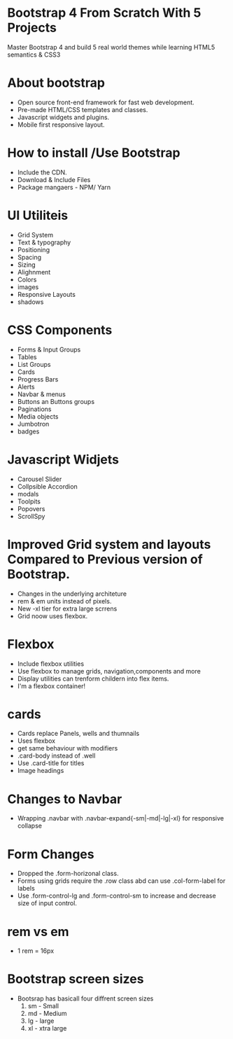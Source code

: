 # Bootstrap 4 From Scratch With 5 Projects

Master Bootstrap 4 and build 5 real world themes while learning HTML5 semantics & CSS3

# About bootstrap

- Open source front-end framework for fast web development.
- Pre-made HTML/CSS templates and classes.
- Javascript widgets and plugins.
- Mobile first responsive layout.

# How to install /Use Bootstrap

- Include the CDN.
- Download & Include Files
- Package mangaers - NPM/ Yarn

# UI Utiliteis

- Grid System
- Text & typography
- Positioning
- Spacing
- Sizing
- Alighnment
- Colors
- images
- Responsive Layouts
- shadows

# CSS Components

- Forms & Input Groups
- Tables
- List Groups
- Cards
- Progress Bars
- Alerts
- Navbar & menus
- Buttons an Buttons groups
- Paginations
- Media objects
- Jumbotron
- badges

# Javascript Widjets

- Carousel Slider
- Collpsible Accordion
- modals
- Toolpits
- Popovers
- ScrollSpy

# Improved Grid system and layouts Compared to Previous version of Bootstrap.

- Changes in the underlying architeture
- rem & em units instead of pixels.
- New -xl tier for extra large scrrens
- Grid noow uses flexbox.

# Flexbox

- Include flexbox utilities
- Use flexbox to manage grids, navigation,components and more
- Display utilities can trenform childern into flex items.
- <div class="d-flex p-2">I'm a flexbox container!</div>

# cards

- Cards replace Panels, wells and thumnails
- Uses flexbox
- get same behaviour with modifiers
- .card-body instead of .well
- Use .card-title for titles
- Image headings

# Changes to Navbar

- Wrapping .navbar with .navbar-expand{-sm|-md|-lg|-xl} for responsive collapse

# Form Changes

- Dropped the .form-horizonal class.
- Forms using grids require the .row class abd can use .col-form-label for labels
- Use .form-control-lg and .form-control-sm to increase and decrease size of input control.

# rem vs em

- 1 rem = 16px

# Bootstrap screen sizes

- Bootsrap has basicall four diffrent screen sizes
  1.  sm - Small
  2.  md - Medium
  3.  lg - large
  4.  xl - xtra large
